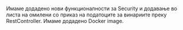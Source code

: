 Имаме додадено нови функционалности за Security и додавање во листа на омилени со приказ на податоците за винариите преку RestController.
Имаме додадено Docker image.
